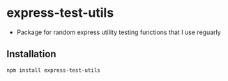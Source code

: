 # express-test-utils

- Package for random express utility testing functions that I use reguarly

## Installation
```shell
npm install express-test-utils
```

